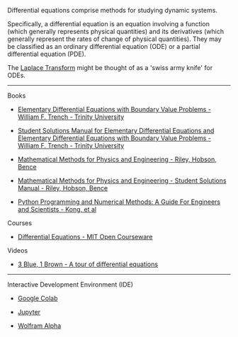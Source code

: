 Differential equations comprise methods for studying dynamic systems.

Specifically, a differential equation is an equation involving a function (which generally represents physical quantities) and its derivatives (which generally represent the rates of change of physical quantities). They may be classified as an ordinary differential equation (ODE) or a partial differential equation (PDE).

The [Laplace Transform](https://mathworld.wolfram.com/LaplaceTransform.html) might be thought of as a 'swiss army knife' for ODEs. 

- - - - 

Books

* [Elementary Differential Equations with Boundary Value Problems - William F. Trench - Trinity University](https://digitalcommons.trinity.edu/mono/9/)

* [Student Solutions Manual for Elementary Differential Equations and Elementary Differential Equations with Boundary Value Problems - William F. Trench - Trinity University](https://digitalcommons.trinity.edu/mono/10/)

* [Mathematical Methods for Physics and Engineering - Riley, Hobson, Bence](https://www.cambridge.org/core/books/mathematical-methods-for-physics-and-engineering/911A43AE1CF224743D32707FCC4AE0EB)

* [Mathematical Methods for Physics and Engineering - Student Solutions Manual - Riley, Hobson, Bence](https://www.cambridge.org/highereducation/books/student-solution-manual-for-mathematical-methods-for-physics-and-engineering-third-edition/1D37BB529AEA8F3DA59E31EC7C7039C0?chapterId=CBO9780511816130A009#contents)

* [Python Programming and Numerical Methods: A Guide For Engineers and Scientists - Kong, et al](https://pythonnumericalmethods.berkeley.edu/notebooks/Index.html)

Courses

* [Differential Equations - MIT Open Courseware](https://ocw.mit.edu/courses/18-03sc-differential-equations-fall-2011/)

Videos

* [3 Blue, 1 Brown - A tour of differential equations](https://www.3blue1brown.com/topics/differential-equations)

- - - -

Interactive Development Environment (IDE)

* [Google Colab](https://colab.research.google.com)

* [Jupyter](https://jupyter.org)

* [Wolfram Alpha](https://www.wolframalpha.com)



